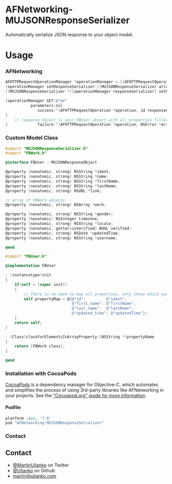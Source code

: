 AFNetworking-MUJSONResponseSerializer
=====================================

Automatically serialize JSON response to your object model. 

# Usage

### AFNetworking

```Objective-c
AFHTTPRequestOperationManager *operationManager = [[AFHTTPRequestOperationManager alloc] initWithBaseURL:[NSURL URLWithString:@"https://graph.facebook.com/"]];
[operationManager setResponseSerializer:[[MUJSONResponseSerializer alloc] init]];
[(MUJSONResponseSerializer *)[operationManager responseSerializer] setResponseObjectClass:[FBUser class]];

[operationManager GET:@"me" 
		   parameters:nil
              success:^(AFHTTPRequestOperation *operation, id responseObject) 
{                                                
 	// response object is your FBUser object with all properties filled   
} 			  failure:^(AFHTTPRequestOperation *operation, NSError *error){}];
```

### Custom Model Class


```Objective-c
#import "MUJSONResponseSerializer.h"
#import "FBWork.h"

@interface FBUser : MUJSONResponseObject

@property (nonatomic, strong) NSString *ident;
@property (nonatomic, strong) NSString *name;
@property (nonatomic, strong) NSString *firstName;
@property (nonatomic, strong) NSString *lastName;
@property (nonatomic, strong) NSURL *link;

// array of FBWork objects
@property (nonatomic, strong) NSArray *work;

@property (nonatomic, strong) NSString *gender;
@property (nonatomic) NSInteger timezone;
@property (nonatomic, strong) NSString *locale;
@property (nonatomic, getter=isVerified) BOOL verified;
@property (nonatomic, strong) NSDate *updatedTime;
@property (nonatomic, strong) NSString *username;

@end
```

```Objective-c
#import "FBUser.h"

@implementation FBUser

- (instancetype)init
{
    if(self = [super init])
    {
        // There is no need to map all properties, only those which you want to have diffrent names;
        self.propertyMap = @{@"id":         @"ident",
                             @"first_name": @"firstName",
                             @"last_name":  @"lastName",
                             @"updated_time": @"updatedTime"};
    }
    return self;
}

- (Class)classForElementsInArrayProperty:(NSString *)propertyName
{
    return [FBWork class];
}

@end
```

### Installation with CocoaPods

[CocoaPods](http://cocoapods.org) is a dependency manager for Objective-C, which automates and simplifies the process of using 3rd-party libraries like AFNetworking in your projects. See the ["Cocoapod.org" guide for more information](http://cocoapods.org).

#### Podfile

```ruby
platform :ios, '7.0'
pod "AFNetworking-MUJSONResponseSerializer"
```

### Contact

## Contact

* [@MartinUlianko](https://twitter.com/MartinUlianko) on Twitter
* [@Ulianko](https://github.com/Ulianko) on Github
* <a href="mailTo:martin@ulianko.com">martin@ulianko.com</a>
